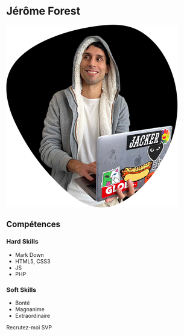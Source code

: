 # Jérôme Forest
![alt photo](bulle-jerome.png)
## Compétences
### Hard Skills
* Mark Down
* HTML5, CSS3
* JS
* PHP
### Soft Skills
* Bonté
* Magnanime
* Extraordinaire

Recrutez-moi SVP